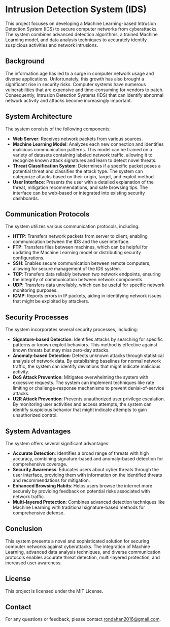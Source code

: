 # Intrusion Detection System (IDS)

This project focuses on developing a Machine Learning-based Intrusion Detection System (IDS) to secure computer networks from cyberattacks. The system combines advanced detection algorithms, a trained Machine Learning model, and data analysis techniques to accurately identify suspicious activities and network intrusions.

## Background
The information age has led to a surge in computer network usage and diverse applications. Unfortunately, this growth has also brought a significant rise in security risks. Computer systems have numerous vulnerabilities that are expensive and time-consuming for vendors to patch. Consequently, Intrusion Detection Systems (IDS) that can identify abnormal network activity and attacks become increasingly important.

## System Architecture
The system consists of the following components:

- **Web Server**: Receives network packets from various sources.
- **Machine Learning Model**: Analyzes each new connection and identifies malicious communication patterns. This model can be trained on a variety of datasets containing labeled network traffic, allowing it to recognize known attack signatures and learn to detect novel threats.
- **Threat Classification System**: Determines if a specific packet poses a potential threat and classifies the attack type. The system can categorize attacks based on their origin, target, and exploit method.
- **User Interface**: Presents the user with a detailed explanation of the threat, mitigation recommendations, and safe browsing tips. The interface can be web-based or integrated into existing security dashboards.

## Communication Protocols
The system utilizes various communication protocols, including:

- **HTTP**: Transfers network packets from server to client, enabling communication between the IDS and the user interface.
- **FTP**: Transfers files between machines, which can be helpful for updating the Machine Learning model or distributing security configurations.
- **SSH**: Enables secure communication between remote computers, allowing for secure management of the IDS system.
- **TCP**: Transfers data reliably between two network endpoints, ensuring the integrity of communication between network components.
- **UDP**: Transfers data unreliably, which can be useful for specific network monitoring purposes.
- **ICMP**: Reports errors in IP packets, aiding in identifying network issues that might be exploited by attackers.

## Security Processes
The system incorporates several security processes, including:

- **Signature-based Detection**: Identifies attacks by searching for specific patterns or known exploit behaviors. This method is effective against known threats but may miss zero-day attacks.
- **Anomaly-based Detection**: Detects unknown attacks through statistical analysis of network data. By establishing baselines for normal network traffic, the system can identify deviations that might indicate malicious activity.
- **DoS Attack Prevention**: Mitigates overwhelming the system with excessive requests. The system can implement techniques like rate limiting or challenge-response mechanisms to prevent denial-of-service attacks.
- **U2R Attack Prevention**: Prevents unauthorized user privilege escalation. By monitoring user activities and access attempts, the system can identify suspicious behavior that might indicate attempts to gain unauthorized control.

## System Advantages
The system offers several significant advantages:

- **Accurate Detection**: Identifies a broad range of threats with high accuracy, combining signature-based and anomaly-based detection for comprehensive coverage.
- **Security Awareness**: Educates users about cyber threats through the user interface, providing them with information on the identified threats and recommendations for mitigation.
- **Enhanced Browsing Habits**: Helps users browse the internet more securely by providing feedback on potential risks associated with network traffic.
- **Multi-layered Protection**: Combines advanced detection techniques like Machine Learning with traditional signature-based methods for comprehensive defense.

## Conclusion
This system presents a novel and sophisticated solution for securing computer networks against cyberattacks. The integration of Machine Learning, advanced data analysis techniques, and diverse communication protocols enables accurate threat detection, multi-layered protection, and increased user awareness.

## License
This project is licensed under the MIT License.

## Contact
For any questions or feedback, please contact [rondahan2016@gmail.com](mailto:rondahan2016@gmail.com).
